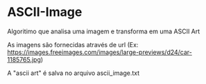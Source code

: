 # ASCII-Image
Algoritimo que analisa uma imagem e transforma em uma ASCII Art 

As imagens são fornecidas através de url (Ex: https://images.freeimages.com/images/large-previews/d24/car-1185765.jpg)


A "ascii art" é salva no arquivo ascii_image.txt

